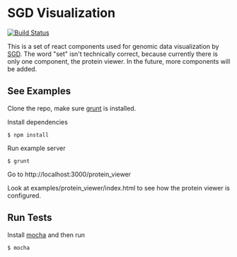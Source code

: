 # SGD Visualization

[![Build Status](https://travis-ci.org/yeastgenome/sgd_visualization.svg)](https://travis-ci.org/yeastgenome/sgd_visualization)

This is a set of react components used for genomic data visualization by [SGD](http://yeastgenome.org).  The word "set" isn't technically correct, because currently there is only one component, the protein viewer.  In the future, more components will be added.

## See Examples

Clone the repo, make sure [grunt](http://gruntjs.com) is installed.

Install dependencies

	$ npm install

Run example server

    $ grunt

Go to http://localhost:3000/protein_viewer

Look at examples/protein_viewer/index.html to see how the protein viewer is configured.

## Run Tests

Install [mocha](http://mochajs.org/) and then run

    $ mocha

